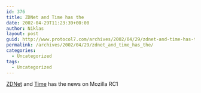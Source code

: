 ```yaml
---
id: 376
title: ZDNet and Time has the
date: 2002-04-29T11:23:39+00:00
author: Niklas
layout: post
guid: http://www.protocol7.com/archives/2002/04/29/zdnet-and-time-has-the/
permalink: /archives/2002/04/29/zdnet_and_time_has_the/
categories:
  - Uncategorized
tags:
  - Uncategorized
---
```

<div class='microid-9dd2899b3e89f70f4f6a0617c0f583a1329f1f70'>
  <p>
    <a href="http://zdnet.com.com/2100-1104-892855.html">ZDNet</a> and <a href="http://www.time.com/time/magazine/article/0,9171,1101020429-232589,00.html">Time</a> has the news on Mozilla RC1
  </p>
</div>